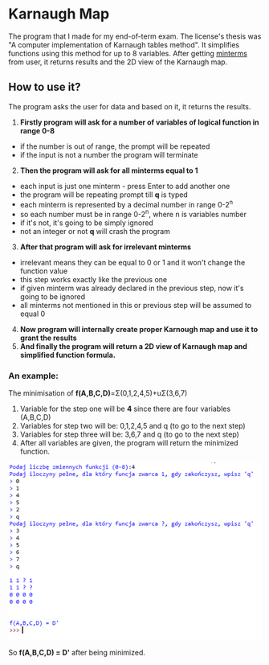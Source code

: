 # Karnaugh Map

The program that I made for my end-of-term exam. The license's thesis was "A computer implementation of Karnaugh tables method".
It simplifies functions using this method for up to 8 variables. After getting [minterms](https://en.wikipedia.org/wiki/Canonical_normal_form#Minterm) from user, it returns results and the 2D view of the Karnaugh map.

## How to use it?

The program asks the user for data and based on it, it returns the results.

1. **Firstly program will ask for a number of variables of logical function in range 0-8**
 - if the number is out of range, the prompt will be repeated
 - if the input is not a number the program will terminate
2. **Then the program will ask for all minterms equal to 1**
 - each input is just one minterm - press Enter to add another one
 - the program will be repeating prompt till **q** is typed
 - each minterm is represented by a decimal number in range 0-2<sup>n</sup>
 - so each number must be in range 0-2<sup>n</sup>, where n is variables number
 - if it's not, it's going to be simply ignored
 - not an integer or not **q** will crash the program
3. **After that program will ask for irrelevant minterms**
 - irrelevant means they can be equal to 0 or 1 and it won't change the function value
 - this step works exactly like the previous one
 - if given minterm was already declared in the previous step, now it's going to be ignored
 - all minterms not mentioned in this or previous step will be assumed to equal 0
4. **Now program will internally create proper Karnough map and use it to grant the results**
5. **And finally the program will return a 2D view of Karnaugh map and simplified function formula.**

### An example: 
 The minimisation of **f(A,B,C,D)**=Σ(0,1,2,4,5)+uΣ(3,6,7)
1. Variable for the step one will be **4** since there are four variables (A,B,C,D)
2. Variables for step two will be: 0,1,2,4,5 and q (to go to the next step)
3. Variables for step three will be: 3,6,7 and q (to go to the next step)
4. After all variables are given, the program will return the minimized function.

![It should look somewhat like this](./screenshot.png)

So **f(A,B,C,D) = D'** after being minimized.
